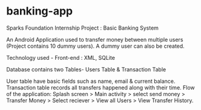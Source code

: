 # banking-app
Sparks Foundation Internship Project : Basic Banking System


An Android Application used to transfer money between multiple users (Project contains 10 dummy users). A dummy user can also be created.

Technology used - Front-end : XML, SQLite

Database contains two Tables- Users Table & Transaction Table

User table have basic fields such as name, email & current balance.
Transaction table records all transfers happened along with their time.
Flow of the application: Splash screen > Main activity > select send money > Transfer Money > Select reciever > View all Users > View Transfer History.
